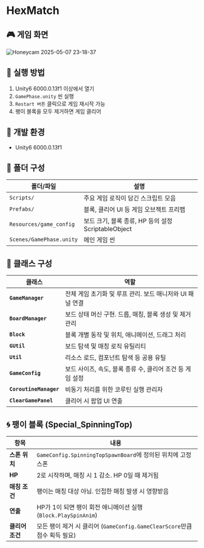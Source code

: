 # HexMatch

## 🎮 게임 화면

![Honeycam 2025-05-07 23-18-37](https://github.com/user-attachments/assets/42402880-f224-4515-aebb-b324668a8d58)

## 🚀 실행 방법

1. Unity6 6000.0.13f1 이상에서 열기
2. `GamePhase.unity` 씬 실행
3. `Restart 버튼` 클릭으로 게임 재시작 가능
4. 팽이 블록을 모두 제거하면 게임 클리어

## 🔧 개발 환경

- Unity6 6000.0.13f1

## 📂 폴더 구성

| 폴더/파일                | 설명                                                |
| ------------------------ | --------------------------------------------------- |
| `Scripts/`               | 주요 게임 로직이 담긴 스크립트 모음                 |
| `Prefabs/`               | 블록, 클리어 UI 등 게임 오브젝트 프리팹             |
| `Resources/game_config`  | 보드 크기, 블록 종류, HP 등의 설정 ScriptableObject |
| `Scenes/GamePhase.unity` | 메인 게임 씬                                        |

## 🧩 클래스 구성

| 클래스                 | 역할                                                      |
| ---------------------- | --------------------------------------------------------- |
| **`GameManager`**      | 전체 게임 초기화 및 루프 관리. 보드 매니저와 UI 패널 연결 |
| **`BoardManager`**     | 보드 상태 머신 구현. 드롭, 매칭, 블록 생성 및 제거 관리   |
| **`Block`**            | 블록 개별 동작 및 위치, 애니메이션, 드래그 처리           |
| **`GUtil`**            | 보드 탐색 및 매칭 로직 유틸리티                           |
| **`Util`**             | 리소스 로드, 컴포넌트 탐색 등 공용 유틸                   |
| **`GameConfig`**       | 보드 사이즈, 속도, 블록 종류 수, 클리어 조건 등 게임 설정 |
| **`CoroutineManager`** | 비동기 처리를 위한 코루틴 실행 관리자                     |
| **`ClearGamePanel`**   | 클리어 시 팝업 UI 연출                                    |

## 🌀 팽이 블록 (Special_SpinningTop)

| 항목            | 내용                                                                      |
| --------------- | ------------------------------------------------------------------------- |
| **스폰 위치**   | `GameConfig.SpinningTopSpawnBoard`에 정의된 위치에 고정 스폰              |
| **HP**          | 2로 시작하며, 매칭 시 1 감소. HP 0일 때 제거됨                            |
| **매칭 조건**   | 팽이는 매칭 대상 아님. 인접한 매칭 발생 시 영향받음                       |
| **연출**        | HP가 1이 되면 팽이 회전 애니메이션 실행 (`Block.PlaySpinAnim`)            |
| **클리어 조건** | 모든 팽이 제거 시 클리어 (`GameConfig.GameClearScore`만큼 점수 획득 필요) |



